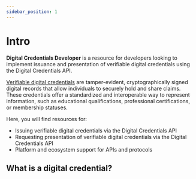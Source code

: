 ```yaml
---
sidebar_position: 1
---
```


# Intro

**Digital Credentials Developer** is a resource for developers looking to implement issuance and presentation of verifiable digital credentials using the Digital Credentials API.

[Verifiable digital credentials](https://www.nist.gov/blogs/cybersecurity-insights/digital-identities-getting-know-verifiable-digital-credential-ecosystem) are tamper-evident, cryptographically signed digital records that allow individuals to securely hold and share claims. These credentials offer a standardized and interoperable way to represent information, such as educational qualifications, professional certifications, or membership statuses.

Here, you will find resources for:

* Issuing verifiable digital credentials via the Digital Credentials API
* Requesting presentation of verifiable digital credentials via the Digital Credentials API
* Platform and ecosystem support for APIs and protocols

## What is a digital credential?

